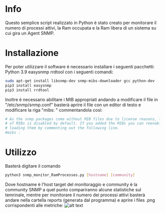 # Info

Questo semplice script realizzato in Python è stato creato per monitorare il numero di processi attivi, la Ram occupata e la Ram libera di un sistema su cui gira un Agent SNMP.

# Installazione
Per poter utilizzare il software è necessario installare i seguenti pacchetti:
Python 3.9
easysnmp
rrdtool
con i seguenti comandi:

```bash
sudo apt-get install libsnmp-dev snmp-mibs-downloader gcc python-dev
pip3 install easysnmp
pip3 install rrdtool
```

Inoltre è necessario abilitare i MIB appropriati andando a modificare il file in "/etc/snmp/snmp.conf" basterà aprire il file con un editor di testo e modificare la riga "mibs: " commentandola così:

```bash
# As the snmp packages come without MIB files due to license reasons, loading
# of MIBs is disabled by default. If you added the MIBs you can reenable
# loading them by commenting out the following line.
#mibs : 
```

# Utilizzo
Basterà digitare il comando
```bash
python3 snmp_monitor_RamProcesses.py [hostname] [community]
```
Dove hostname è l'host target del monitoraggio e community è la community SNMP a quel punto compariranno alcune statistiche sul temrinale, mentre per monitorare il numero dei processi attivi basterà andare nella cartella reports (generata dal programma) e aprire i files .png corrispondenti alle metriche:
![alt text]()

